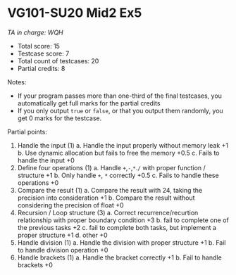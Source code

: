 # VG101-SU20 Mid2 Ex5

*TA in charge: WQH*
- Total score: 15
- Testcase score: 7
- Total count of testcases: 20
- Partial credits: 8

Notes:
- If your program passes more than one-third of the final testcases, you automatically get full marks for the partial credits
- If you only output `true` or `false`, or that you output them randomly, you get 0 marks for the testcase.

Partial points:
1. Handle the input (1)
	a. Handle the input properly without memory leak +1
	b. Use dynamic allocation but fails to free the memory +0.5
	c. Fails to handle the input +0
2. Define four operations (1)
	a. Handle `+`,`-`,`*`.`/` with proper function / structure +1
	b. Only handle `+`, `*` correctly +0.5
	c. Fails to handle these operations +0
3. Compare the result (1)
	a. Compare the result with 24, taking the precision into consideration +1
	b. Compare the result without considering the precision of float +0
4. Recursion / Loop structure (3)
	a. Correct recurrence/recurtion relationship with proper boundary condition +3
	b. fail to complete one of the previous tasks +2
	c. fail to complete both tasks, but implement a proper structure +1
	d. other +0
5. Handle division (1)
	a. Handle the division with proper structure +1
	b. Fail to handle division operation +0
6. Handle brackets (1)
	a. Handle the bracket correctly +1
	b. Fail to handle brackets +0
